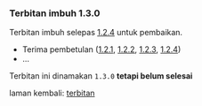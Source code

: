 ---
---

### Terbitan imbuh 1.3.0

Terbitan imbuh selepas [1.2.4][4] untuk pembaikan.

* Terima pembetulan ([1.2.1][1], [1.2.2][2], [1.2.3][3],
[1.2.4][4])
* ...

Terbitan ini dinamakan `1.3.0` **tetapi belum selesai**

laman kembali: [terbitan][0]

  [0]: index.md
  [1]: 1.2.1.md
  [2]: 1.2.2.md
  [3]: 1.2.3.md
  [4]: 1.2.4.md
